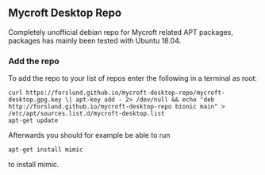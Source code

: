 ## Mycroft Desktop Repo
Completely unofficial debian repo for Mycroft related APT packages, packages has mainly been tested with Ubuntu 18.04.

### Add the repo
To add the repo to your list of repos enter the following in a terminal as root:

```
curl https://forslund.github.io/mycroft-desktop-repo/mycroft-desktop.gpg.key \| apt-key add - 2> /dev/null && echo "deb http://forslund.github.io/mycroft-desktop-repo bionic main" > /etc/apt/sources.list.d/mycroft-desktop.list
apt-get update
```

Afterwards you should for example be able to run

```
apt-get install mimic
```

to install mimic.
